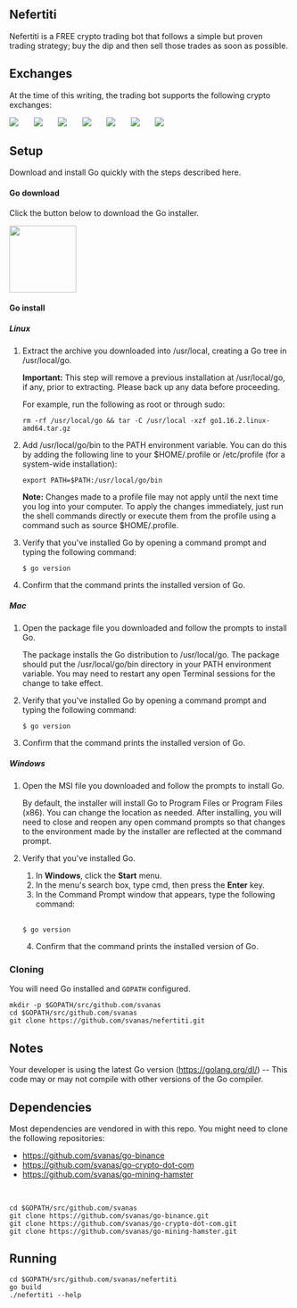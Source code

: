 ## Nefertiti

Nefertiti is a FREE crypto trading bot that follows a simple but proven trading strategy; buy the dip and then sell those trades as soon as possible.

## Exchanges

At the time of this writing, the trading bot supports the following crypto exchanges:

<a href="https://www.bitstamp.net/ref/QWE1MDzZoyPWZNyU/"><img src="https://i.ibb.co/JjRnHLW/bitstamp-logo.png"></a> &nbsp; &nbsp; &nbsp;
<a href="https://bittrex.com/Account/Register?referralCode=CIC-YDN-5DX"><img src="https://i.ibb.co/nzkbK2W/bittrex-logo-1.png"></a> &nbsp; &nbsp; &nbsp;
<a href="https://hitbtc.com/?ref_id=5aad6226b7072"><img src="https://i.ibb.co/YksC3cJ/hitbtc-logo.png"></a> &nbsp; &nbsp; &nbsp;
<a href="https://pro.coinbase.com/"><img src="https://i.ibb.co/4ghKrJS/gdax-logo.png"></a> &nbsp; &nbsp; &nbsp;
<a href="https://www.binance.com/en/register?ref=UME24R7B"><img src="https://i.ibb.co/FHg7Ytd/binance-logo.png"></a> &nbsp; &nbsp; &nbsp;
<a href="https://www.kucoin.com/?rcode=KJ6stw"><img src="https://i.ibb.co/MPKkJTL/Ku-Coin-logo-1.png"></a> &nbsp; &nbsp; &nbsp;
<a href="https://crypto.com/exch/rf3v8ucd4k"><img src="https://i.ibb.co/tJdKPTy/crypto-com-review.png"></a>

## Setup

Download and install Go quickly with the steps described here.

#### Go download
Click the button below to download the Go installer.

<a href="https://golang.org/dl/"><img src="https://i.ibb.co/gJyVCcJ/pngegg.png" width="120"></a>

#### Go install
##### Linux
1. Extract the archive you downloaded into /usr/local, creating a Go tree in /usr/local/go.

    <b>Important:</b> This step will remove a previous installation at /usr/local/go, if any, prior to extracting. Please back up any data before proceeding.

    For example, run the following as root or through sudo:

    ```
    rm -rf /usr/local/go && tar -C /usr/local -xzf go1.16.2.linux-amd64.tar.gz
    ```

2. Add /usr/local/go/bin to the PATH environment variable.
   You can do this by adding the following line to your $HOME/.profile or /etc/profile (for a system-wide installation):
   
    ```
    export PATH=$PATH:/usr/local/go/bin
    ```

    <b>Note:</b> Changes made to a profile file may not apply until the next time you log into your computer. To apply the changes immediately, just run the shell commands directly or execute them from the profile using a command such as source $HOME/.profile.

3. Verify that you've installed Go by opening a command prompt and typing the following command:

    ```
    $ go version
    ```

4. Confirm that the command prints the installed version of Go.


##### Mac
1. Open the package file you downloaded and follow the prompts to install Go.
   
    The package installs the Go distribution to /usr/local/go. The package should put the /usr/local/go/bin directory in your PATH environment variable. You may need to restart any open Terminal sessions for the change to take effect.
    
2. Verify that you've installed Go by opening a command prompt and typing the following command:

    ```
    $ go version
    ```

3. Confirm that the command prints the installed version of Go.


##### Windows
1. Open the MSI file you downloaded and follow the prompts to install Go.

    By default, the installer will install Go to Program Files or Program Files (x86). You can change the location as needed. After installing, you will need to close and reopen any open command prompts so that changes to the environment made by the installer are reflected at the command prompt.
 
2. Verify that you've installed Go.

      1. In <b>Windows</b>, click the <b>Start</b> menu.
      2. In the menu's search box, type cmd, then press the <b>Enter</b> key.
      3. In the Command Prompt window that appears, type the following command:
  
     <br>
  
      ```
      $ go version
      ```
      
     4. Confirm that the command prints the installed version of Go.

### Cloning
You will need Go installed and `GOPATH` configured.

  ```
  mkdir -p $GOPATH/src/github.com/svanas
  cd $GOPATH/src/github.com/svanas
  git clone https://github.com/svanas/nefertiti.git
  ```

## Notes
Your developer is using the latest Go version (https://golang.org/dl/) -- This code may or may not compile with other versions of the Go compiler.

## Dependencies

Most dependencies are vendored in with this repo. You might need to clone the following repositories:
* https://github.com/svanas/go-binance
* https://github.com/svanas/go-crypto-dot-com
* https://github.com/svanas/go-mining-hamster

<br>

  ```
  cd $GOPATH/src/github.com/svanas
  git clone https://github.com/svanas/go-binance.git
  git clone https://github.com/svanas/go-crypto-dot-com.git
  git clone https://github.com/svanas/go-mining-hamster.git
  ```

## Running

```
cd $GOPATH/src/github.com/svanas/nefertiti
go build
./nefertiti --help
```
